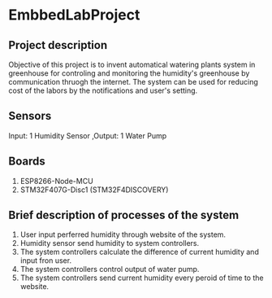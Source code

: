 # EmbbedLabProject
## Project description
Objective of this project is to invent automatical watering plants system in greenhouse for controling and monitoring the humidity's greenhouse by communication thruogh the internet. The system can be used for reducing cost of the labors by the notifications and user's setting.
## Sensors
Input: 1 Humidity Sensor
,Output: 1 Water Pump
## Boards
1. ESP8266-Node-MCU
2. STM32F407G-Disc1 (STM32F4DISCOVERY)
## Brief description of processes of the system
1. User input perferred humidity through website of the system.
2. Humidity sensor send humidity to system controllers.
3. The system controllers calculate the difference of current humidity and input fron user.
4. The system controllers control output of water pump.
5. The system controllers send current humidity every peroid of time to the website.
